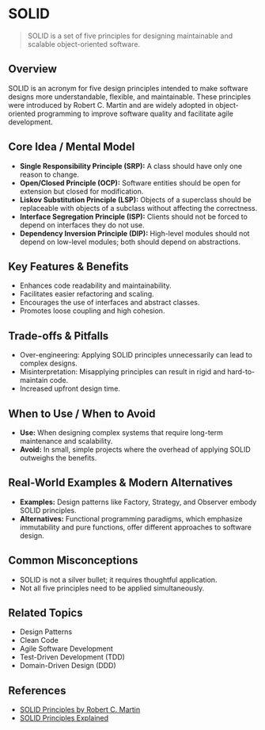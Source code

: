 # SOLID

> SOLID is a set of five principles for designing maintainable and scalable object-oriented software.

## Overview
SOLID is an acronym for five design principles intended to make software designs more understandable, flexible, and maintainable. These principles were introduced by Robert C. Martin and are widely adopted in object-oriented programming to improve software quality and facilitate agile development.

## Core Idea / Mental Model
- **Single Responsibility Principle (SRP):** A class should have only one reason to change.
- **Open/Closed Principle (OCP):** Software entities should be open for extension but closed for modification.
- **Liskov Substitution Principle (LSP):** Objects of a superclass should be replaceable with objects of a subclass without affecting the correctness.
- **Interface Segregation Principle (ISP):** Clients should not be forced to depend on interfaces they do not use.
- **Dependency Inversion Principle (DIP):** High-level modules should not depend on low-level modules; both should depend on abstractions.

## Key Features & Benefits
- Enhances code readability and maintainability.
- Facilitates easier refactoring and scaling.
- Encourages the use of interfaces and abstract classes.
- Promotes loose coupling and high cohesion.

## Trade-offs & Pitfalls
- Over-engineering: Applying SOLID principles unnecessarily can lead to complex designs.
- Misinterpretation: Misapplying principles can result in rigid and hard-to-maintain code.
- Increased upfront design time.

## When to Use / When to Avoid
- **Use:** When designing complex systems that require long-term maintenance and scalability.
- **Avoid:** In small, simple projects where the overhead of applying SOLID outweighs the benefits.

## Real-World Examples & Modern Alternatives
- **Examples:** Design patterns like Factory, Strategy, and Observer embody SOLID principles.
- **Alternatives:** Functional programming paradigms, which emphasize immutability and pure functions, offer different approaches to software design.

## Common Misconceptions
- SOLID is not a silver bullet; it requires thoughtful application.
- Not all five principles need to be applied simultaneously.

## Related Topics
- Design Patterns
- Clean Code
- Agile Software Development
- Test-Driven Development (TDD)
- Domain-Driven Design (DDD)

## References
- [SOLID Principles by Robert C. Martin](https://www.oreilly.com/library/view/clean-architecture-a/9780134494272/)
- [SOLID Principles Explained](https://www.pluralsight.com/blog/software-development/7-reasons-to-apply-solid-principles)